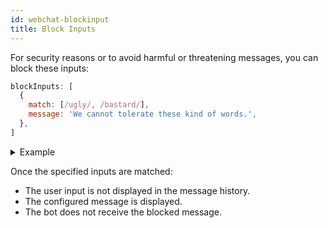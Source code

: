 ```yaml
---
id: webchat-blockinput
title: Block Inputs
---
```


For security reasons or to avoid harmful or threatening messages, you can block these inputs:

```javascript
blockInputs: [
  {
    match: [/ugly/, /bastard/],
    message: 'We cannot tolerate these kind of words.',
  },
]
```

<details>
<summary>Example</summary>

![](https://botonic-doc-static.netlify.com/images/webchat_block_inputs.png)

</details>

Once the specified inputs are matched:

- The user input is not displayed in the message history.
- The configured message is displayed.
- The bot does not receive the blocked message.

